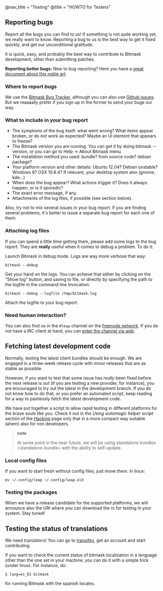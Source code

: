 @nav_title = "Testing"
@title = "HOWTO for Testers"

Reporting bugs
--------------

Report all the bugs you can find to us! If something is not quite
working yet, we really want to know. Reporting a bug to us is the best
way to get it fixed quickly, and get our unconditional gratitude.

It is quick, easy, and probably the best way to contribute to Bitmask
development, other than submitting patches.

**Reporting better bugs:** New to bug reporting? Here you have a
[great document about this noble art](http://www.chiark.greenend.org.uk/~sgtatham/bugs.html).

### Where to report bugs

We use the [Bitmask Bug
Tracker](https://leap.se/code/projects/eip-client), although you can
also use [Github
issues](https://github.com/leapcode/bitmask_client/issues). But we
reaaaally prefer if you sign up in the former to send your bugs our way.

### What to include in your bug report

-   The symptoms of the bug itself: what went wrong? What items appear
    broken, or do not work as expected? Maybe an UI element that appears
    to freeze?
-   The Bitmask version you are running. You can get it by doing bitmask
    --version, or you can go to Help -\> About Bitmask menu.
-   The installation method you used: bundle? from source code? debian
    package?
-   Your platform version and other details: Ubuntu 12.04? Debian
    unstable? Windows 8? OSX 10.8.4? If relevant, your desktop system
    also (gnome, kde...)
-   When does the bug appear? What actions trigger it? Does it always
    happen, or is it sporadic?
-   The exact error message, if any.
-   Attachments of the log files, if possible (see section below).

Also, try not to mix several issues in your bug report. If you are
finding several problems, it's better to issue a separate bug report for
each one of them.

### Attaching log files

If you can spend a little time getting them, please add some logs to the
bug report. They are **really** useful when it comes to debug a problem.
To do it:

Launch Bitmask in debug mode. Logs are way more verbose that way:

    bitmask --debug

Get your hand on the logs. You can achieve that either by clicking on
the "Show log" button, and saving to file, or directly by specifying the
path to the logfile in the command line invocation:

    bitmask --debug --logfile /tmp/bitmask.log

Attach the logfile to your bug report.

### Need human interaction?

You can also find us in the `#leap` channel on the [freenode
network](https://freenode.net). If you do not have a IRC client at hand,
you can [enter the channel via
web](http://webchat.freenode.net/?nick=leaper....&channels=%23leap&uio=d4).

Fetching latest development code
--------------------------------

Normally, testing the latest client bundles should be enough. We are engaged
in a three-week release cycle with minor releases that are as stable as
possible.

However, if you want to test that some issue has *really* been fixed
before the next release is out (if you are testing a new provider, for
instance), you are encouraged to try out the latest in the development
branch. If you do not know how to do that, or you prefer an automated
script, keep reading for a way to painlessly fetch the latest
development code.

We have put together a script to allow rapid testing in different
platforms for the brave souls like you. Check it out in the
*Using automagic helper script* section of the
[Hacking](client/dev-environment) page only that in a more compact
way suitable (ahem) also for non developers.

> **note**
>
> At some point in the near future, we will be using standalone bundles
> \<standalone-bundle\> with the ability to self-update.

### Local config files

If you want to start fresh without config files, just move them. In
linux:

    mv ~/.config/leap ~/.config/leap.old

### Testing the packages

When we have a release candidate for the supported platforms, we will
announce also the URI where you can download the rc for testing in your
system. Stay tuned!

Testing the status of translations
----------------------------------

We need translators! You can go to
[transifex](https://www.transifex.com/projects/p/bitmask/), get an
account and start contributing.

If you want to check the current status of bitmask localization in a
language other than the one set in your machine, you can do it with a
simple trick (under linux). For instance, do:

    $ lang=es_ES bitmask

for running Bitmask with the spanish locales.
